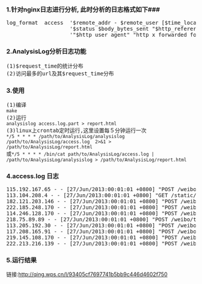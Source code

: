 ### 1.针对nginx日志进行分析, 此时分析的日志格式如下###
<pre>
log_format  access  '$remote_addr - $remote_user [$time_local] "$request"'
                    '$status $body_bytes_sent "$http_referer"'
                    '"$http_user_agent" "http_x_forwarded_for" $request_time';
</pre>
### 2.AnalysisLog分析日志功能 ###
<pre>
(1)$request_time的统计分布
(2)访问最多的url及其$request_time分布
</pre>
### 3.使用 ###

<pre>
(1)编译
<code>make</code>
(2)运行
<code>analysislog access.log.part > report.html</code>
(3)linux上crontab定时运行,这里设置每５分钟运行一次
<code>*/5 * * * * /path/to/AnalysisLog/analysislog  /path/to/AnalysisLog/access.log  2>&1 > /path/to/AnalysisLog/report.html </code>
或<code>*/5 * * * * /bin/cat path/to/AnalysisLog/access.log | /path/to/AnalysisLog/analysislog > /path/to/AnalysisLog/report.html </code>
</pre>

### 4.access.log 日志 ###

<pre>
115.192.167.65 - - [27/Jun/2013:00:01:01 +0800] "POST /weibo/topic/message HTTP/1.1" 200 110 "https://www.example.com/" "example" "-" 60.034
113.104.208.4 - - [27/Jun/2013:00:01:01 +0800] "GET /static/images/cloud.gif HTTP/1.1" 200 3476 "http://www.example.com/?isclient=true&version=2.2&utype=select" "example" "-" 0.000
182.121.203.146 - - [27/Jun/2013:00:01:01 +0800] "POST /weibo/comment/receive HTTP/1.1" 200 200 "https://www.example.com/" "example" "-" 0.069
222.185.248.170 - - [27/Jun/2013:00:01:01 +0800] "POST /weibo/topic/message HTTP/1.1" 200 110 "https://www.example.com/" "example" "-" 0.079
114.246.128.170 - - [27/Jun/2013:00:01:01 +0800] "POST /weibo/topic/message HTTP/1.1" 200 136 "https://www.example.com/" "example" "-" 0.057
218.75.89.89 - - [27/Jun/2013:00:01:01 +0800] "POST /weibo/topic/message HTTP/1.1" 200 110 "https://www.example.com/" "example" "-" 0.084
113.205.192.30 - - [27/Jun/2013:00:01:01 +0800] "POST /weibo/topic/message HTTP/1.1" 200 110 "http://www.example.com/" "example" "-" 0.006
117.208.165.91 - - [27/Jun/2013:00:01:01 +0800] "POST /weibo/topic/message HTTP/1.1" 200 110 "https://www.example.com/" "example" "-" 0.006
219.145.108.170 - - [27/Jun/2013:00:01:01 +0800] "POST /weibo/topic/message HTTP/1.1" 200 110 "http://www.example.com/" "example" "-" 0.090
222.213.216.139 - - [27/Jun/2013:00:01:01 +0800] "POST /weibo/topic/message HTTP/1.1" 200 110 "http://www.example.com/" "example" "-" 0.094
</pre>

### 5.运行结果 ###


链接:http://qing.wps.cn/l/93405cf7697741b5bb9c446d4602f750
